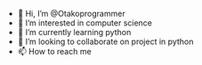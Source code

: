 - 👋 Hi, I’m @Otakoprogrammer
- 👀 I’m interested in computer science
- 🌱 I’m currently learning python
- 💞️ I’m looking to collaborate on project in python 
- 📫 How to reach me 

<!---
Otakoprogrammer/Otakoprogrammer is a ✨ special ✨ repository because its `README.md` (this file) appears on your GitHub profile.
You can click the Preview link to take a look at your changes.
--->
